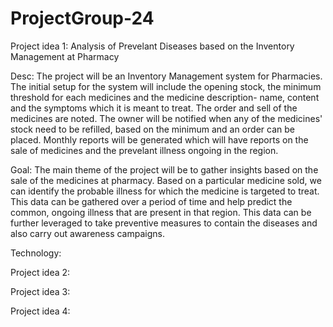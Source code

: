 # ProjectGroup-24
Project idea 1: Analysis of Prevelant Diseases based on the Inventory Management at Pharmacy

Desc:
The project will be an Inventory Management system for Pharmacies. The initial setup for the system will include the opening stock, the minimum threshold for each medicines and the medicine description- name, content and the symptoms which it is meant to treat. The order and sell of the medicines are noted. The owner will be notified when any of the medicines' stock need to be refilled, based on the minimum and an order can be placed. Monthly reports will be generated which will have reports on the sale of medicines and the prevelant illness ongoing in the region.

Goal:
The main theme of the project will be to gather insights based on the sale of the medicines at pharmacy. Based on a particular medicine sold, we can identify the probable illness for which the medicine is targeted to treat. This data can be gathered over a period of time and help predict the common, ongoing illness that are present in that region. This data can be further leveraged to take preventive measures to contain the diseases and also carry out awareness campaigns.

Technology:

 
Project idea 2:


Project idea 3:


Project idea 4:


